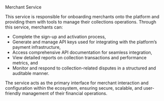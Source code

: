 Merchant Service

This service is responsible for onboarding merchants onto the platform and providing them with tools to manage their collections operations. Through this service, merchants can:
- 	 Complete the sign-up and activation process,
- 	 Generate and manage API keys used for integrating with the platform’s payment infrastructure,
- 	 Access comprehensive API documentation for seamless integration,
- 	 View detailed reports on collection transactions and performance metrics, and
- 	 Monitor and respond to collection-related disputes in a structured and auditable manner.


The service acts as the primary interface for merchant interaction and configuration within the ecosystem, ensuring secure, scalable, and user-friendly management of their financial operations.